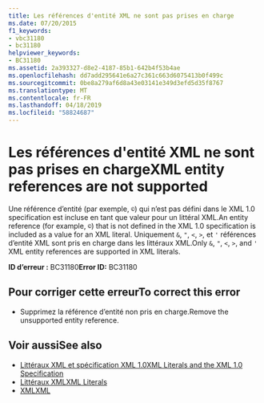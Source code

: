```yaml
---
title: Les références d'entité XML ne sont pas prises en charge
ms.date: 07/20/2015
f1_keywords:
- vbc31180
- bc31180
helpviewer_keywords:
- BC31180
ms.assetid: 2a393327-d8e2-4187-85b1-642b4f53b4ae
ms.openlocfilehash: dd7add295641e6a27c361c663d6075413b0f499c
ms.sourcegitcommit: 0be8a279af6d8a43e03141e349d3efd5d35f8767
ms.translationtype: MT
ms.contentlocale: fr-FR
ms.lasthandoff: 04/18/2019
ms.locfileid: "58824687"
---
```

# <a name="xml-entity-references-are-not-supported"></a><span data-ttu-id="d0fe1-102">Les références d'entité XML ne sont pas prises en charge</span><span class="sxs-lookup"><span data-stu-id="d0fe1-102">XML entity references are not supported</span></span>
<span data-ttu-id="d0fe1-103">Une référence d’entité (par exemple, `©`) qui n’est pas défini dans le XML 1.0 specification est incluse en tant que valeur pour un littéral XML.</span><span class="sxs-lookup"><span data-stu-id="d0fe1-103">An entity reference (for example, `©`) that is not defined in the XML 1.0 specification is included as a value for an XML literal.</span></span> <span data-ttu-id="d0fe1-104">Uniquement `&`, `"`, `<`, `>`, et `'` références d’entité XML sont pris en charge dans les littéraux XML.</span><span class="sxs-lookup"><span data-stu-id="d0fe1-104">Only `&`, `"`, `<`, `>`, and `'` XML entity references are supported in XML literals.</span></span>  
  
 <span data-ttu-id="d0fe1-105">**ID d’erreur :** BC31180</span><span class="sxs-lookup"><span data-stu-id="d0fe1-105">**Error ID:** BC31180</span></span>  
  
## <a name="to-correct-this-error"></a><span data-ttu-id="d0fe1-106">Pour corriger cette erreur</span><span class="sxs-lookup"><span data-stu-id="d0fe1-106">To correct this error</span></span>  
  
-   <span data-ttu-id="d0fe1-107">Supprimez la référence d’entité non pris en charge.</span><span class="sxs-lookup"><span data-stu-id="d0fe1-107">Remove the unsupported entity reference.</span></span>  
  
## <a name="see-also"></a><span data-ttu-id="d0fe1-108">Voir aussi</span><span class="sxs-lookup"><span data-stu-id="d0fe1-108">See also</span></span>

- [<span data-ttu-id="d0fe1-109">Littéraux XML et spécification XML 1.0</span><span class="sxs-lookup"><span data-stu-id="d0fe1-109">XML Literals and the XML 1.0 Specification</span></span>](../../../visual-basic/programming-guide/language-features/xml/xml-literals-and-the-xml-1-0-specification.md)
- [<span data-ttu-id="d0fe1-110">Littéraux XML</span><span class="sxs-lookup"><span data-stu-id="d0fe1-110">XML Literals</span></span>](../../../visual-basic/language-reference/xml-literals/index.md)
- [<span data-ttu-id="d0fe1-111">XML</span><span class="sxs-lookup"><span data-stu-id="d0fe1-111">XML</span></span>](../../../visual-basic/programming-guide/language-features/xml/index.md)
